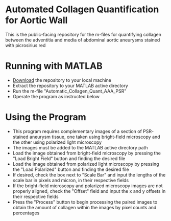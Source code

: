 # Automated Collagen Quantification for Aortic Wall
This is the public-facing repository for the m-files for quantifying collagen between the adventitia and media of abdominal aortic aneurysms stained with picrosirius red

# Running with MATLAB
* [Download](https://github.com/Imperssonator/GTFiber-Windows/archive/master.zip) the repository to your local machine
* Extract the repository to your MATLAB active directory
* Run the m-file "Automatic_Collagen_Quant_AAA_PSR"
* Operate the program as instructed below

# Using the Program
* This program requires complementary images of a section of PSR-stained aneurysm tissue, one taken using bright-field microscopy and the other using polarized light microscopy
* The images must be added to the MATLAB active directory path
* Load the image obtained from bright-field microscopy by pressing the "Load Bright Field" button and finding the desired file
* Load the image obtained from polarized light microscopy by pressing the "Load Polarized" button and finding the desired file
* If desired, check the box next to "Scale Bar" and input the lengths of the scale bar in pixels and micron, in their respective fields
* If the bright-field microscopy and polarized microscopy images are not properly aligned, check the "Offset" field and input the x and y offsets in their respective fields
* Press the "Process" button to begin processing the paired images to obtain the amount of collagen within the images by pixel counts and percentages
